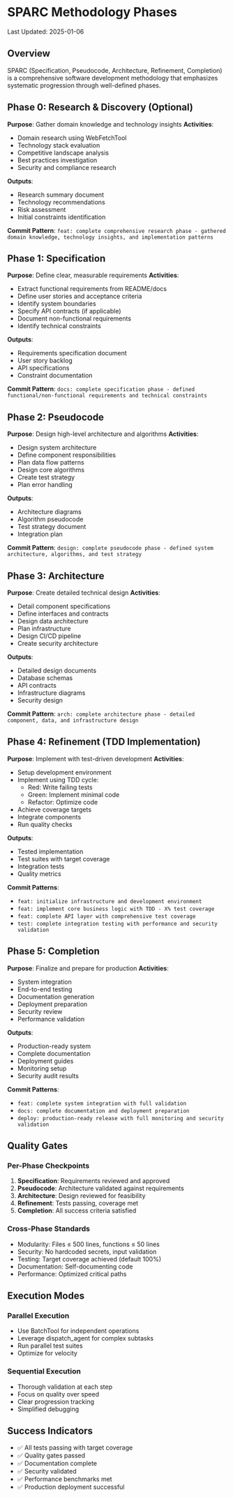# SPARC Methodology Phases

Last Updated: 2025-01-06

## Overview
SPARC (Specification, Pseudocode, Architecture, Refinement, Completion) is a comprehensive software development methodology that emphasizes systematic progression through well-defined phases.

## Phase 0: Research & Discovery (Optional)
**Purpose**: Gather domain knowledge and technology insights
**Activities**:
- Domain research using WebFetchTool
- Technology stack evaluation
- Competitive landscape analysis
- Best practices investigation
- Security and compliance research

**Outputs**:
- Research summary document
- Technology recommendations
- Risk assessment
- Initial constraints identification

**Commit Pattern**: `feat: complete comprehensive research phase - gathered domain knowledge, technology insights, and implementation patterns`

## Phase 1: Specification
**Purpose**: Define clear, measurable requirements
**Activities**:
- Extract functional requirements from README/docs
- Define user stories and acceptance criteria
- Identify system boundaries
- Specify API contracts (if applicable)
- Document non-functional requirements
- Identify technical constraints

**Outputs**:
- Requirements specification document
- User story backlog
- API specifications
- Constraint documentation

**Commit Pattern**: `docs: complete specification phase - defined functional/non-functional requirements and technical constraints`

## Phase 2: Pseudocode
**Purpose**: Design high-level architecture and algorithms
**Activities**:
- Design system architecture
- Define component responsibilities
- Plan data flow patterns
- Design core algorithms
- Create test strategy
- Plan error handling

**Outputs**:
- Architecture diagrams
- Algorithm pseudocode
- Test strategy document
- Integration plan

**Commit Pattern**: `design: complete pseudocode phase - defined system architecture, algorithms, and test strategy`

## Phase 3: Architecture
**Purpose**: Create detailed technical design
**Activities**:
- Detail component specifications
- Define interfaces and contracts
- Design data architecture
- Plan infrastructure
- Design CI/CD pipeline
- Create security architecture

**Outputs**:
- Detailed design documents
- Database schemas
- API contracts
- Infrastructure diagrams
- Security design

**Commit Pattern**: `arch: complete architecture phase - detailed component, data, and infrastructure design`

## Phase 4: Refinement (TDD Implementation)
**Purpose**: Implement with test-driven development
**Activities**:
- Setup development environment
- Implement using TDD cycle:
  - Red: Write failing tests
  - Green: Implement minimal code
  - Refactor: Optimize code
- Achieve coverage targets
- Integrate components
- Run quality checks

**Outputs**:
- Tested implementation
- Test suites with target coverage
- Integration tests
- Quality metrics

**Commit Patterns**:
- `feat: initialize infrastructure and development environment`
- `feat: implement core business logic with TDD - X% test coverage`
- `feat: complete API layer with comprehensive test coverage`
- `test: complete integration testing with performance and security validation`

## Phase 5: Completion
**Purpose**: Finalize and prepare for production
**Activities**:
- System integration
- End-to-end testing
- Documentation generation
- Deployment preparation
- Security review
- Performance validation

**Outputs**:
- Production-ready system
- Complete documentation
- Deployment guides
- Monitoring setup
- Security audit results

**Commit Patterns**:
- `feat: complete system integration with full validation`
- `docs: complete documentation and deployment preparation`
- `deploy: production-ready release with full monitoring and security validation`

## Quality Gates

### Per-Phase Checkpoints
1. **Specification**: Requirements reviewed and approved
2. **Pseudocode**: Architecture validated against requirements
3. **Architecture**: Design reviewed for feasibility
4. **Refinement**: Tests passing, coverage met
5. **Completion**: All success criteria satisfied

### Cross-Phase Standards
- Modularity: Files ≤ 500 lines, functions ≤ 50 lines
- Security: No hardcoded secrets, input validation
- Testing: Target coverage achieved (default 100%)
- Documentation: Self-documenting code
- Performance: Optimized critical paths

## Execution Modes

### Parallel Execution
- Use BatchTool for independent operations
- Leverage dispatch_agent for complex subtasks
- Run parallel test suites
- Optimize for velocity

### Sequential Execution
- Thorough validation at each step
- Focus on quality over speed
- Clear progression tracking
- Simplified debugging

## Success Indicators
- ✅ All tests passing with target coverage
- ✅ Quality gates passed
- ✅ Documentation complete
- ✅ Security validated
- ✅ Performance benchmarks met
- ✅ Production deployment successful